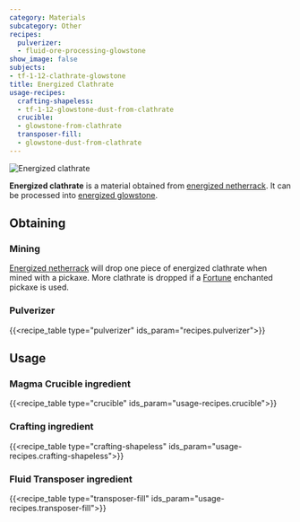 ```yaml
---
category: Materials
subcategory: Other
recipes:
  pulverizer:
  - fluid-ore-processing-glowstone
show_image: false
subjects:
- tf-1-12-clathrate-glowstone
title: Energized Clathrate
usage-recipes:
  crafting-shapeless:
  - tf-1-12-glowstone-dust-from-clathrate
  crucible:
  - glowstone-from-clathrate
  transposer-fill:
  - glowstone-dust-from-clathrate
---
```


![Energized clathrate](/images/docs/1.12/thermal-foundation/clathrate-glowstone.gif)


**Energized clathrate** is a material obtained from [energized
netherrack](../energized-netherrack/). It can be processed into [energized
glowstone](../energized-glowstone/).


Obtaining
---------

### Mining
[Energized netherrack](../energized-netherrack/) will drop one piece of
energized clathrate when mined with a pickaxe. More clathrate is dropped if a
[Fortune](https://minecraft.gamepedia.com/Fortune) enchanted pickaxe is used.

### Pulverizer
{{<recipe_table type="pulverizer" ids_param="recipes.pulverizer">}}


Usage
-----

### Magma Crucible ingredient
{{<recipe_table type="crucible" ids_param="usage-recipes.crucible">}}

### Crafting ingredient
{{<recipe_table type="crafting-shapeless" ids_param="usage-recipes.crafting-shapeless">}}

### Fluid Transposer ingredient
{{<recipe_table type="transposer-fill" ids_param="usage-recipes.transposer-fill">}}
